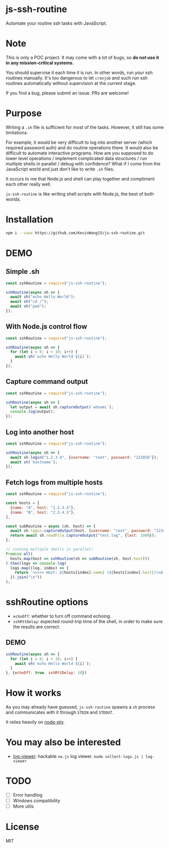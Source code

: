 # js-ssh-routine

Automate your routine ssh tasks with JavaScript.

# Note

This is only a POC project. It may come with a lot of bugs, so **do not use it in any mission-critical systems.**

You should supervise it each time it is run. In other words, run your ssh routines manually. It's too dangerous to let `cronjob` and such run ssh routines automatically without supervision at the current stage.

If you find a bug, please submit an issue. PRs are welcome!

# Purpose

Writing a `.sh` file is sufficient for most of the tasks. 
However, it still has some limitations.

For example, it would be very difficult to log into another server (which required password auth) and do routine operations there.
It would also be difficult to automate interactive programs.
How are you supposed to do lower level operations / implement complicated data structures / run multiple shells in parallel / debug with confidence?
What if I come from the JavaScript world and just don't like to write `.sh` files.

It occurs to me that Node.js and shell can play together and compliment each other really well.

`js-ssh-routine` is like writing shell scripts with Node.js, the best of both worlds.

# Installation

```bash
npm i --save https://github.com/KevinWang15/js-ssh-routine.git
```
# DEMO

## Simple .sh
```javascript
const sshRoutine = require("js-ssh-routine");

sshRoutine(async sh => {
  await sh("echo Hello World");
  await sh("cd /");
  await sh("pwd");
});
```

## With Node.js control flow
```javascript
const sshRoutine = require("js-ssh-routine");

sshRoutine(async sh => {
  for (let i = 0; i < 10; i++) {
    await sh(`echo Hello World ${i}`);
  }
});
```

## Capture command output 
```javascript
const sshRoutine = require("js-ssh-routine");

sshRoutine(async sh => {
  let output = await sh.captureOutput(`whoami`);
  console.log(output);
});
```

## Log into another host
```javascript
const sshRoutine = require("js-ssh-routine");

sshRoutine(async sh => {
  await sh.login("1.2.3.4", {username: "root", password: "123456"});
  await sh(`hostname`);
});
```

## Fetch logs from multiple hosts
```javascript
const sshRoutine = require("js-ssh-routine");

const hosts = [
  {name: "A", host: "1.2.3.4"},
  {name: "B", host: "2.3.4.5"},
];

const subRoutine = async (sh, host) => {
  await sh.login.captureOutput(host, {username: "root", password: "123456", port: 2022});
  return await sh.readFile.captureOutput("test.log", {last: 1000});
};

// running multiple shells in parallel!
Promise.all(
  hosts.map(host => sshRoutine(sh => subRoutine(sh, host.host)))
).then(logs => console.log(
  logs.map((log, index) => {
    return `>>>>> Host: ${hosts[index].name} (${hosts[index].host})\n${log}\n<<<<<\n`;
  }).join("\n"))
);
```

# sshRoutine options

* `echoOff`: whether to turn off command echoing.
* `sshRttDelay`: expected round-trip time of the shell, in order to make sure the results are correct.

## DEMO
```javascript
sshRoutine(async sh => {
  for (let i = 0; i < 10; i++) {
    await sh(`echo Hello World ${i}`);
  }
}, {echoOff: true, sshRttDelay: 10})
```

# How it works

As you may already have guessed, `js-ssh-routine` spawns a `sh` process and communicates with it through `STDIN` and `STDOUT`. 

It relies heavily on [node-pty](https://github.com/Microsoft/node-pty).

# You may also be interested

* [log-viewer](): hackable `nw.js` log viewer. `node collect-logs.js | log-viewer`

# TODO
- [ ] Error handling
- [ ] Windows compatibility
- [ ] More utils

# License

MIT